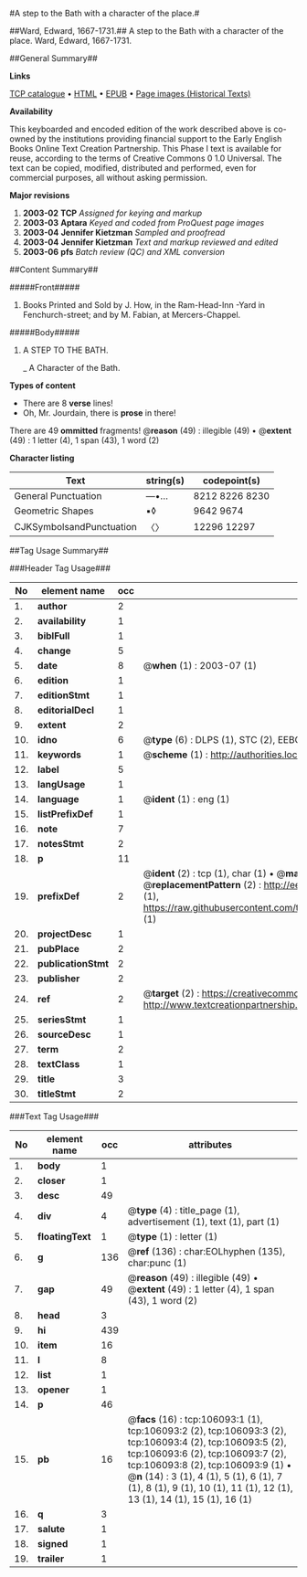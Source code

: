 #A step to the Bath with a character of the place.#

##Ward, Edward, 1667-1731.##
A step to the Bath with a character of the place.
Ward, Edward, 1667-1731.

##General Summary##

**Links**

[TCP catalogue](http://www.ota.ox.ac.uk/tcp/)  • 
[HTML](http://tei.it.ox.ac.uk/tcp/Texts-HTML/free/A67/A67524.html)  • 
[EPUB](http://tei.it.ox.ac.uk/tcp/Texts-EPUB/free/A67/A67524.epub) • 
[Page images (Historical Texts)](https://data.historicaltexts.jisc.ac.uk/view?pubId=eebo-17164340e&pageId=eebo-17164340e-106093-1)

**Availability**

This keyboarded and encoded edition of the
	       work described above is co-owned by the institutions
	       providing financial support to the Early English Books
	       Online Text Creation Partnership. This Phase I text is
	       available for reuse, according to the terms of Creative
	       Commons 0 1.0 Universal. The text can be copied,
	       modified, distributed and performed, even for
	       commercial purposes, all without asking permission.

**Major revisions**

1. __2003-02__ __TCP__ *Assigned for keying and markup*
1. __2003-03__ __Aptara__ *Keyed and coded from ProQuest page images*
1. __2003-04__ __Jennifer Kietzman__ *Sampled and proofread*
1. __2003-04__ __Jennifer Kietzman__ *Text and markup reviewed and edited*
1. __2003-06__ __pfs__ *Batch review (QC) and XML conversion*

##Content Summary##

#####Front#####

1. Books Printed and Sold by J. How, in the Ram-Head-Inn
-Yard in Fenchurch-street; and by M.
Fabian, at Mercers-Chappel.

#####Body#####

1. A
STEP
TO THE
BATH.

    _ A Character of the Bath.

**Types of content**

  * There are 8 **verse** lines!
  * Oh, Mr. Jourdain, there is **prose** in there!

There are 49 **ommitted** fragments! 
 @__reason__ (49) : illegible (49)  •  @__extent__ (49) : 1 letter (4), 1 span (43), 1 word (2)

**Character listing**


|Text|string(s)|codepoint(s)|
|---|---|---|
|General Punctuation|—•…|8212 8226 8230|
|Geometric Shapes|▪◊|9642 9674|
|CJKSymbolsandPunctuation|〈〉|12296 12297|

##Tag Usage Summary##

###Header Tag Usage###

|No|element name|occ|attributes|
|---|---|---|---|
|1.|__author__|2||
|2.|__availability__|1||
|3.|__biblFull__|1||
|4.|__change__|5||
|5.|__date__|8| @__when__ (1) : 2003-07 (1)|
|6.|__edition__|1||
|7.|__editionStmt__|1||
|8.|__editorialDecl__|1||
|9.|__extent__|2||
|10.|__idno__|6| @__type__ (6) : DLPS (1), STC (2), EEBO-CITATION (1), OCLC (1), VID (1)|
|11.|__keywords__|1| @__scheme__ (1) : http://authorities.loc.gov/ (1)|
|12.|__label__|5||
|13.|__langUsage__|1||
|14.|__language__|1| @__ident__ (1) : eng (1)|
|15.|__listPrefixDef__|1||
|16.|__note__|7||
|17.|__notesStmt__|2||
|18.|__p__|11||
|19.|__prefixDef__|2| @__ident__ (2) : tcp (1), char (1)  •  @__matchPattern__ (2) : ([0-9\-]+):([0-9IVX]+) (1), (.+) (1)  •  @__replacementPattern__ (2) : http://eebo.chadwyck.com/downloadtiff?vid=$1&page=$2 (1), https://raw.githubusercontent.com/textcreationpartnership/Texts/master/tcpchars.xml#$1 (1)|
|20.|__projectDesc__|1||
|21.|__pubPlace__|2||
|22.|__publicationStmt__|2||
|23.|__publisher__|2||
|24.|__ref__|2| @__target__ (2) : https://creativecommons.org/publicdomain/zero/1.0/ (1), http://www.textcreationpartnership.org/docs/. (1)|
|25.|__seriesStmt__|1||
|26.|__sourceDesc__|1||
|27.|__term__|2||
|28.|__textClass__|1||
|29.|__title__|3||
|30.|__titleStmt__|2||


###Text Tag Usage###

|No|element name|occ|attributes|
|---|---|---|---|
|1.|__body__|1||
|2.|__closer__|1||
|3.|__desc__|49||
|4.|__div__|4| @__type__ (4) : title_page (1), advertisement (1), text (1), part (1)|
|5.|__floatingText__|1| @__type__ (1) : letter (1)|
|6.|__g__|136| @__ref__ (136) : char:EOLhyphen (135), char:punc (1)|
|7.|__gap__|49| @__reason__ (49) : illegible (49)  •  @__extent__ (49) : 1 letter (4), 1 span (43), 1 word (2)|
|8.|__head__|3||
|9.|__hi__|439||
|10.|__item__|16||
|11.|__l__|8||
|12.|__list__|1||
|13.|__opener__|1||
|14.|__p__|46||
|15.|__pb__|16| @__facs__ (16) : tcp:106093:1 (1), tcp:106093:2 (2), tcp:106093:3 (2), tcp:106093:4 (2), tcp:106093:5 (2), tcp:106093:6 (2), tcp:106093:7 (2), tcp:106093:8 (2), tcp:106093:9 (1)  •  @__n__ (14) : 3 (1), 4 (1), 5 (1), 6 (1), 7 (1), 8 (1), 9 (1), 10 (1), 11 (1), 12 (1), 13 (1), 14 (1), 15 (1), 16 (1)|
|16.|__q__|3||
|17.|__salute__|1||
|18.|__signed__|1||
|19.|__trailer__|1||
